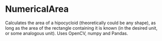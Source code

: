 # NumericalArea
Calculates the area of a hipocycloid (theoretically could be any shape), as long as the area of the rectangle containing it is known (in the desired unit, or some analogous unit). Uses OpenCV, numpy and Pandas.
